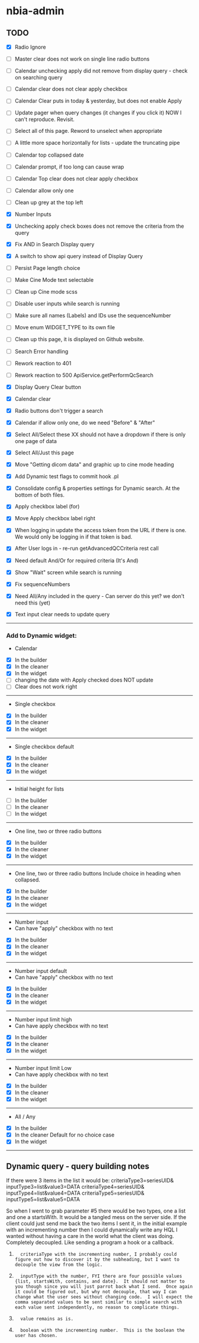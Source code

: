 # nbia-admin

## TODO
- [X] Radio Ignore
- [ ] Master clear does not work on single line radio buttons 
- [ ] Calendar unchecking apply did not remove from display query - check on searching query
- [ ] Calendar clear does not clear apply checkbox
- [ ] Calendar Clear puts in today & yesterday, but does not enable Apply
- [ ] Update pager when query changes (it changes if you click it) NOW I can't reproduce. Revisit.
- [ ] Select all of this page.  Reword to unselect when appropriate   
- [ ] A little more space horizontally for lists - update the truncating pipe
- [ ] Calendar top collapsed date
- [ ] Calendar prompt, if too long can cause wrap
- [ ] Calendar Top clear does not clear apply checkbox  
- [ ] Calendar allow only one
- [ ] Clean up grey at the top left  
- [X] Number Inputs
- [X] Unchecking apply check boxes does not remove the criteria from the query
- [X] Fix AND in Search Display query
- [X] A switch to show api query instead of Display Query

- [ ] Persist Page length choice


- [ ] Make Cine Mode text selectable
- [ ] Clean up Cine mode scss
- [ ] Disable user inputs while search is running
- [ ] Make sure all names (Labels) and IDs use the sequenceNumber
- [ ] Move enum WIDGET_TYPE to its own file
- [ ] Clean up this page, it is displayed on Github website. 
- [ ] Search Error handling
- [ ] Rework reaction to 401
- [ ] Rework reaction to 500 ApiService.getPerformQcSearch

- [X] Display Query Clear button

- [X] Calendar clear
- [X] Radio buttons don't trigger a search
- [X] Calendar if allow only one, do we need "Before" & "After"
- [X] Select All/Select these XX should not have a dropdown if there is only one page of data
- [X] Select All/Just this page
- [X] Move "Getting dicom data" and graphic up to cine mode heading
- [X] Add Dynamic test flags to commit hook .pl
- [X] Consolidate config & properties settings for Dynamic search.  At the bottom of both files.
- [X] Apply checkbox label (for)
- [X] Move Apply checkbox label right
- [X] When logging in update the access token from the URL if there is one. We would only be logging in if that token is bad.
- [X] After User logs in - re-run getAdvancedQCCriteria rest call
- [X] Need default And/Or for required criteria (It's And)
- [X] Show "Wait" screen while search is running
- [X] Fix sequenceNumbers
- [X] Need All/Any included in the query - Can server do this yet? we don't need this (yet)
- [X] Text input clear needs to update query
---
### Add to Dynamic widget:

- Calendar
- [X] In the builder
- [X] In the cleaner
- [X] In the widget
- [ ] changing the date with Apply checked does NOT update
- [ ] Clear does not work right
---
- Single checkbox
- [x] In the builder
- [X] In the cleaner
- [X] In the widget
---
- Single checkbox default
- [X] In the builder
- [X] In the cleaner
- [X] In the widget
---
- Initial height for lists
- [ ] In the builder
- [ ] In the cleaner
- [ ] In the widget
---
- One line, two or three radio buttons
- [X] In the builder
- [X] In the cleaner
- [X] In the widget
---
- One line, two or three radio buttons Include choice in heading when collapsed.
- [X] In the builder
- [X] In the cleaner
- [X] In the widget
---
- Number input
- Can have "apply" checkbox with no text
- [x] In the builder
- [X] In the cleaner
- [x] In the widget
---
- Number input default
- Can have "apply" checkbox with no text
- [X] In the builder
- [X] In the cleaner
- [x] In the widget
---
- Number input limit high
- Can have apply checkbox with no text
- [X] In the builder
- [X] In the cleaner
- [x] In the widget
---
- Number input limit Low
- Can have apply checkbox with no text
- [X] In the builder
- [X] In the cleaner
- [x] In the widget
---
- All / Any
- [X] In the builder
- [X] In the cleaner Default for no choice case
- [X] In the widget
---


## Dynamic query - query building notes

If there were 3 items in the list it would be:
criteriaType3=seriesUID& inputType3=list&value3=DATA
criteriaType4=seriesUID& inputType4=list&value4=DATA
criteriaType5=seriesUID& inputType5=list&value5=DATA
 
So when I went to grab parameter #5 there would be two types, one a list and one a startsWith.  It would be a tangled mess on the server side.  If the client could just send me back the two items I sent it, in the initial example with an incrementing number then I could dynamically write any HQL I wanted without having a care in the world what the client was doing. Completely decoupled. Like sending a program a hook or a callback.
 
1.       criteriaType with the incrementing number, I probably could figure out how to discover it by the subheading, but I want to decouple the view from the logic.
2.       inputType with the number, FYI there are four possible values {list, startsWith, contains, and date}.  It should not matter to you though since you will just parrot back what I send.  Once again it could be figured out, but why not decouple, that way I can change what the user sees without changing code.  I will expect the comma separated values to be sent similar to simple search with each value sent independently, no reason to complicate things.
3.       value remains as is.
4.       boolean with the incrementing number.  This is the boolean the user has chosen.
